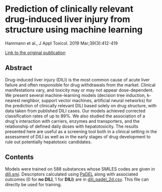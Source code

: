 # Prediction of clinically relevant drug-induced liver injury from structure using machine learning
Hammann et al., J Appl Toxicol. 2019 Mar;39(3):412-419 

[Link to the original publication](https://doi.org/10.1002/jat.3741) 

## Abstract
Drug-induced liver injury (DILI) is the most common cause of acute liver failure and often responsible for drug withdrawals from the market. Clinical manifestations vary, and toxicity may or may not appear dose-dependent. We present several machine-learning models (decision tree induction, k-nearest neighbor, support vector machines, artificial neural networks) for the prediction of clinically relevant DILI based solely on drug structure, with data taken from published DILI cases. Our models achieved corrected classification rates of up to 89%. We also studied the association of a drug's interaction with carriers, enzymes and transporters, and the relationship of defined daily doses with hepatotoxicity. The results presented here are useful as a screening tool both in a clinical setting in the assessment of DILI as well as in the early stages of drug development to rule out potentially hepatotoxic candidates. 

## Contents
Models were trained on 588 substances whose SMILES codes are given in [dili.smi](https://github.com/cptbern/QSAR_DILI_2019/blob/main/datasets/dili.smi). Descriptors calculated using [PaDEL](http://www.yapcwsoft.com/dd/padeldescriptor/) along with associated outcomes (0 for **no DILI**, 1 for **DILI**) are in [dili_padel_2d.csv](https://github.com/cptbern/QSAR_DILI_2019/blob/main/datasets/dili_padel_2d.csv). This file can directly be used for training.
